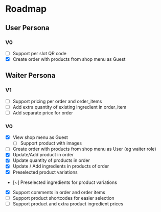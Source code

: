 # Roadmap

## User Persona

### V0

- [ ] Support per slot QR code
- [x] Create order with products from shop menu as Guest

## Waiter Persona

### V1

- [ ] Support pricing per order and order_items
- [ ] Add extra quantity of existing ingredient in order_item
- [ ] Add separate price for order

### V0

- [x] View shop menu as Guest
  - [ ] Support product with images
- [ ] Create order with products from shop menu as User (eg waiter role)
- [x] Update/Add product in order
- [x] Update quantity of products in order
- [x] Update / Add ingredients in products of order
- [x] Preselected product variations
- [~] Preselected ingredients for product variations
- [x] Support comments in order and order items
- [ ] Support product shortcodes for easier selection
- [ ] Support product and extra product ingredient prices
